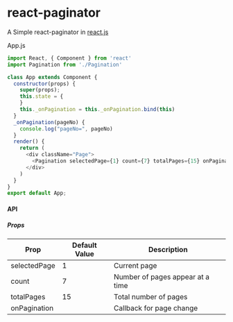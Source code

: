 # react-paginator
A Simple react-paginator in [react.js](https://reactjs.org/)



App.js
```javascript
import React, { Component } from 'react'
import Pagination from './Pagination'

class App extends Component {
  constructor(props) {
    super(props);
    this.state = {
    }
    this._onPagination = this._onPagination.bind(this)
  }
  _onPagination(pageNo) {
    console.log("pageNo=", pageNo)
  }
  render() {
    return (
      <div className="Page">
        <Pagination selectedPage={1} count={7} totalPages={15} onPagination={this._onPagination} />
      </div>
    )
  }
}
export default App;
```

#### API

##### Props
<table>
  <thead>
    <tr><th>Prop</th><th>Default Value</th><th>Description</th></tr>
  </thead>
  <tbody>
    <tr><td>selectedPage</td><td>1</td><td>Current page</td></tr>
    <tr><td>count</td><td>7</td><td>Number of pages appear at a time</td></tr>
    <tr><td>totalPages</td><td>15</td><td>Total number of pages</td></tr>
    <tr><td>onPagination</td><td></td><td>Callback for page change</td></tr>
  </tbody>
</table>